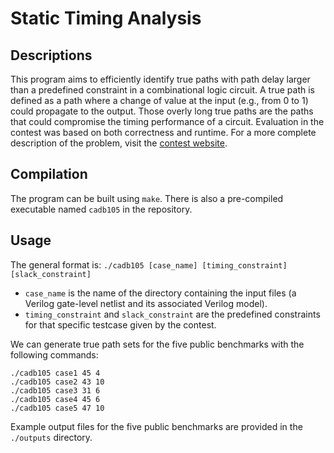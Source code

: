 # Static Timing Analysis
## Descriptions
This program aims to efficiently identify true paths with path delay larger than a predefined constraint in a combinational logic circuit. A true path is defined as a path where a change of value at the input (e.g., from  0 to 1) could propagate to the output. Those overly long true paths are the paths that could compromise the timing performance of a circuit. Evaluation in the contest was based on both correctness and runtime. For a more complete description of the problem, visit the [contest website](https://cad-contest-2016.el.cycu.edu.tw/Problem_D/default.html).

## Compilation
The program can be built using ```make```. There is also a pre-compiled executable named ```cadb105``` in the repository.

## Usage
The general format is:
```./cadb105 [case_name] [timing_constraint] [slack_constraint]```
- ```case_name``` is the name of the directory containing the input files (a Verilog gate-level netlist and its associated Verilog model).
- ```timing_constraint``` and ```slack_constraint``` are the predefined constraints for that specific testcase given by the contest. 

We can generate true path sets for the five public benchmarks with the following commands:
```
./cadb105 case1 45 4
./cadb105 case2 43 10
./cadb105 case3 31 6
./cadb105 case4 45 6
./cadb105 case5 47 10
```
Example output files for the five public benchmarks are provided in the ```./outputs``` directory.
